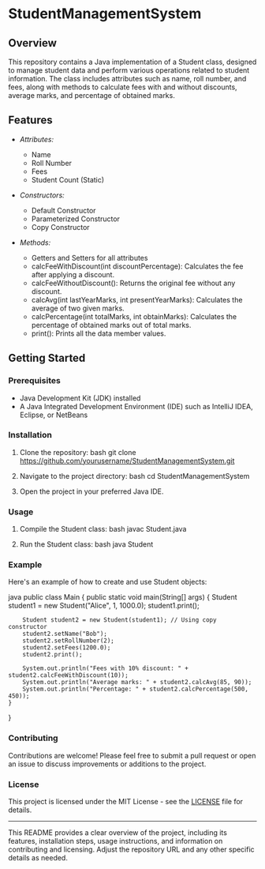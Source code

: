 

# StudentManagementSystem

## Overview

This repository contains a Java implementation of a Student class, designed to manage student data and perform various operations related to student information. The class includes attributes such as name, roll number, and fees, along with methods to calculate fees with and without discounts, average marks, and percentage of obtained marks.

## Features

- *Attributes:*
  - Name
  - Roll Number
  - Fees
  - Student Count (Static)

- *Constructors:*
  - Default Constructor
  - Parameterized Constructor
  - Copy Constructor

- *Methods:*
  - Getters and Setters for all attributes
  - calcFeeWithDiscount(int discountPercentage): Calculates the fee after applying a discount.
  - calcFeeWithoutDiscount(): Returns the original fee without any discount.
  - calcAvg(int lastYearMarks, int presentYearMarks): Calculates the average of two given marks.
  - calcPercentage(int totalMarks, int obtainMarks): Calculates the percentage of obtained marks out of total marks.
  - print(): Prints all the data member values.

## Getting Started

### Prerequisites

- Java Development Kit (JDK) installed
- A Java Integrated Development Environment (IDE) such as IntelliJ IDEA, Eclipse, or NetBeans

### Installation

1. Clone the repository:
   bash
   git clone https://github.com/yourusername/StudentManagementSystem.git
   

2. Navigate to the project directory:
   bash
   cd StudentManagementSystem
   

3. Open the project in your preferred Java IDE.

### Usage

1. Compile the Student class:
   bash
   javac Student.java
   

2. Run the Student class:
   bash
   java Student
   

### Example

Here's an example of how to create and use Student objects:

java
public class Main {
    public static void main(String[] args) {
        Student student1 = new Student("Alice", 1, 1000.0);
        student1.print();
        
        Student student2 = new Student(student1); // Using copy constructor
        student2.setName("Bob");
        student2.setRollNumber(2);
        student2.setFees(1200.0);
        student2.print();

        System.out.println("Fees with 10% discount: " + student2.calcFeeWithDiscount(10));
        System.out.println("Average marks: " + student2.calcAvg(85, 90));
        System.out.println("Percentage: " + student2.calcPercentage(500, 450));
    }
}


### Contributing

Contributions are welcome! Please feel free to submit a pull request or open an issue to discuss improvements or additions to the project.

### License

This project is licensed under the MIT License - see the [LICENSE](LICENSE) file for details.

---

This README provides a clear overview of the project, including its features, installation steps, usage instructions, and information on contributing and licensing. Adjust the repository URL and any other specific details as needed.
